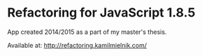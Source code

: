 Refactoring for JavaScript 1.8.5
================================
App created 2014/2015 as a part of my master's thesis.

Available at: http://refactoring.kamilmielnik.com/
